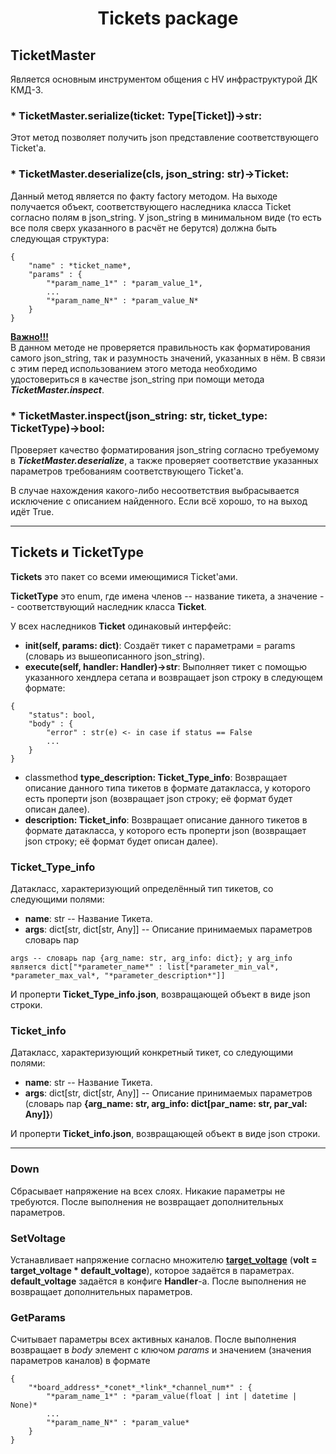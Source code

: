 # <p style="text-align: center;"><b>Tickets package</b></p>

## **TicketMaster**

Является основным инструментом общения с HV инфраструктурой ДК КМД-3.

### * **TicketMaster.serialize(ticket: Type[Ticket])->str:**

Этот метод позволяет получить json представление соответствующего Ticket'а.

### * **TicketMaster.deserialize(cls, json_string: str)->Ticket:**

Данный метод является по факту factory методом. На выходе получается объект, соответствующего наследника класса Ticket согласно полям в json_string.
У json_string в минимальном виде (то есть все поля сверх указанного в расчёт не берутся) должна быть следующая структура:
```
{
    "name" : *ticket_name*,
    "params" : {
        "*param_name_1*" : *param_value_1*,
        ...
        "*param_name_N*" : *param_value_N*
    }
}
```

<u>**Важно!!!**</u><br/>
В данном методе не проверяется правильность как форматирования самого json_string, так и разумность значений, указанных в нём. В связи с этим перед использованием этого метода необходимо удостовериться в качестве json_string при помощи метода ***TicketMaster.inspect***.

### * **TicketMaster.inspect(json_string: str, ticket_type: TicketType)->bool:**

Проверяет качество форматирования json_string согласно требуемому в ***TicketMaster.deserialize***, а также проверяет соответствие указанных параметров требованиям соответствующего Ticket'а.

В случае нахождения какого-либо несоответствия выбрасывается исключение с описанием найденного. Если всё хорошо, то на выход идёт True.
___

## **Tickets и TicketType** 
**Tickets** это пакет со всеми имеющимися Ticket'ами.

**TicketType** это enum, где имена членов -- название тикета, а значение -- соответствующий наследник класса **Ticket**. 

У всех наследников **Ticket** одинаковый интерфейс:
* **init(self, params: dict)**:
Создаёт тикет с параметрами = params (словарь из вышеописанного json_string).
* **execute(self, handler: Handler)->str**:
Выполняет тикет с помощью указанного хендлера сетапа и возвращает json строку в следующем формате:
```
{
    "status": bool,
    "body" : {
        "error" : str(e) <- in case if status == False
        ... 
    }
}
```
* classmethod **type_description: Ticket_Type_info**:
Возвращает описание данного типа тикетов в формате датакласса, у которого есть проперти json (возвращает json строку; её формат будет описан далее).
* **description: Ticket_info**:
Возвращает описание данного тикетов в формате датакласса, у которого есть проперти json (возвращает json строку; её формат будет описан далее).

### **Ticket_Type_info**
Датакласс, характеризующий определённый тип тикетов, со следующими полями:
* **name**: str --  Название Тикета.
* **args**: dict[str, dict[str, Any]] -- Описание принимаемых параметров словарь пар 
```
args -- словарь пар {arg_name: str, arg_info: dict}; у arg_info является dict["*parameter_name*" : list[*parameter_min_val*, *parameter_max_val*, "*parameter_description*"]]
```

И проперти **Ticket_Type_info.json**, возвращающей объект в виде json строки.

### **Ticket_info**
Датакласс, характеризующий конкретный тикет, со следующими полями:
* **name**: str --  Название Тикета.
* **args**: dict[str, dict[str, Any]] -- Описание принимаемых параметров (словарь пар **{arg_name: str, arg_info: dict[par_name: str, par_val: Any]}**)

И проперти **Ticket_info.json**, возвращающей объект в виде json строки.

---
### **Down**
Сбрасывает напряжение на всех слоях. Никакие параметры не требуются. После выполнения не возвращает дополнительных параметров.

### **SetVoltage**
Устанавливает напряжение согласно множителю <u>**target_voltage**</u> (**volt = target_voltage * default_voltage**), которое задаётся в параметрах.
**default_voltage** задаётся в конфиге **Handler**-а.
После выполнения не возвращает дополнительных параметров.

### **GetParams**
Считывает параметры всех активных каналов. После выполнения возвращает в *body* элемент с ключом *params* и значением (значения параметров каналов) в формате
```
{
    "*board_address*_*conet*_*link*_*channel_num*" : {
        "*param_name_1*" : *param_value(float | int | datetime | None)*
        ...
        "*param_name_N*" : *param_value*
    }
}
```
